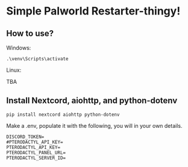# Simple Palworld Restarter-thingy!

## How to use?

Windows:

`.\venv\Scripts\activate`

Linux:

TBA

## Install Nextcord, aiohttp, and python-dotenv

`pip install nextcord aiohttp python-dotenv`

Make a .env, populate it with the following, you will in your own details.

```
DISCORD_TOKEN=
#PTERODACTYL_API_KEY=
PTERODACTYL_API_KEY=
PTERODACTYL_PANEL_URL=
PTERODACTYL_SERVER_ID=
```
